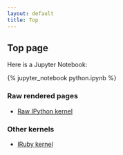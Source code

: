 ```yaml
---
layout: default
title: Top
---
```


## Top page

Here is a Jupyter Notebook:

{% jupyter_notebook python.ipynb %}

### Raw rendered pages

  * [Raw IPython kernel](python-raw.html)

### Other kernels

  * [IRuby kernel](ruby/)
